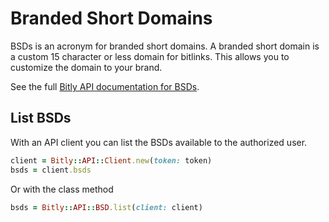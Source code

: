 # Branded Short Domains

BSDs is an acronym for branded short domains. A branded short domain is a custom 15 character or less domain for bitlinks. This allows you to customize the domain to your brand.

See the full [Bitly API documentation for BSDs](https://dev.bitly.com/v4/#tag/BSDs).

## List BSDs

With an API client you can list the BSDs available to the authorized user.

```ruby
client = Bitly::API::Client.new(token: token)
bsds = client.bsds
```

Or with the class method

```ruby
bsds = Bitly::API::BSD.list(client: client)
```
